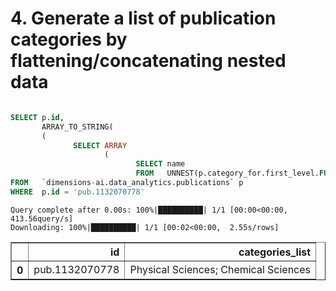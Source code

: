 # 4. Generate a list of publication categories by flattening/concatenating nested data



```sql

SELECT p.id,
       ARRAY_TO_STRING(
       (
              SELECT ARRAY
                     (
                            SELECT name
                            FROM   UNNEST(p.category_for.first_level.FULL)) ), '; ') AS categories_list
FROM   `dimensions-ai.data_analytics.publications` p
WHERE  p.id = 'pub.1132070778'
```

    Query complete after 0.00s: 100%|██████████| 1/1 [00:00<00:00, 413.56query/s]                          
    Downloading: 100%|██████████| 1/1 [00:02<00:00,  2.55s/rows]





<div>
<style scoped>
    .dataframe tbody tr th:only-of-type {
        vertical-align: middle;
    }

    .dataframe tbody tr th {
        vertical-align: top;
    }

    .dataframe thead th {
        text-align: right;
    }
</style>
<table border="1" class="dataframe">
  <thead>
    <tr style="text-align: right;">
      <th></th>
      <th>id</th>
      <th>categories_list</th>
    </tr>
  </thead>
  <tbody>
    <tr>
      <th>0</th>
      <td>pub.1132070778</td>
      <td>Physical Sciences; Chemical Sciences</td>
    </tr>
  </tbody>
</table>
</div>



